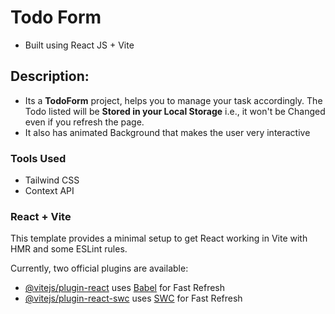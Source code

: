 # Todo Form 
- Built using React JS + Vite

## Description:
- Its a **TodoForm** project, helps you to manage your task accordingly. The Todo listed will be **Stored in your Local Storage** i.e., it won't be Changed even if you refresh the page.
- It also has animated Background that makes the user very interactive

### Tools Used
- Tailwind CSS
- Context API

### React + Vite

This template provides a minimal setup to get React working in Vite with HMR and some ESLint rules.

Currently, two official plugins are available:

- [@vitejs/plugin-react](https://github.com/vitejs/vite-plugin-react/blob/main/packages/plugin-react/README.md) uses [Babel](https://babeljs.io/) for Fast Refresh
- [@vitejs/plugin-react-swc](https://github.com/vitejs/vite-plugin-react-swc) uses [SWC](https://swc.rs/) for Fast Refresh

